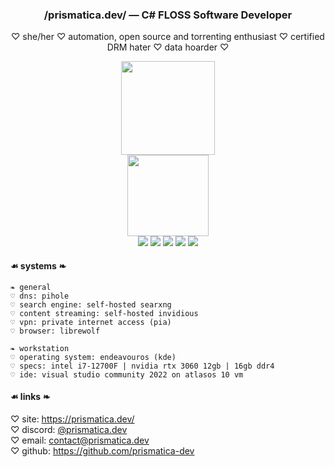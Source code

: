 <h3 align="center">/prismatica.dev/ — C# FLOSS Software Developer</h3>
<p align="center">♡ she/her ♡ automation, open source and torrenting enthusiast ♡ certified DRM hater ♡ data hoarder ♡</p>

<div align="center">
  <img src="https://github-readme-stats.vercel.app/api?username=prismatica-dev&show_icons=true&bg_color=45,e96443,904e95&title_color=fff&text_color=fff&custom_title=prismatica.dev+github+stats" height=150/>
  <br><img src="https://github-readme-stats.vercel.app/api/top-langs/?username=prismatica-dev&layout=compact&bg_color=45,e96443,904e95&title_color=fff&text_color=fff&show_icons=true&custom_title=most+used+languages" height=130/>
  <br><img src="https://komarev.com/ghpvc/?username=lily-software&color=e96443&style=for-the-badge"/> <img src="https://img.shields.io/static/v1?message=EndeavourOS&logo=archlinux&label=&color=d35f58&logoColor=white&labelColor=&style=for-the-badge"/> <img src="https://img.shields.io/static/v1?message=Raspberry+PI&logo=raspberrypi&label=&color=bd596c&logoColor=white&labelColor=&style=for-the-badge"/> <img src="https://img.shields.io/static/v1?message=Librewolf&logo=firefoxbrowser&label=&color=a75481&logoColor=white&labelColor=&style=for-the-badge"/> <img src="https://img.shields.io/static/v1?message=PIA&logo=privateinternetaccess&label=&color=904e95&&logoColor=white&labelColor=&style=for-the-badge"/>
</div>

#### ☙ systems ❧
```
❧ general
♡ dns: pihole
♡ search engine: self-hosted searxng
♡ content streaming: self-hosted invidious
♡ vpn: private internet access (pia)
♡ browser: librewolf

❧ workstation
♡ operating system: endeavouros (kde)
♡ specs: intel i7-12700F | nvidia rtx 3060 12gb | 16gb ddr4
♡ ide: visual studio community 2022 on atlasos 10 vm
```

#### ☙ links ❧
♡ site: https://prismatica.dev/<br>
♡ discord: [@prismatica.dev](https://discord.com)<br>
♡ email: [contact@prismatica.dev](mailto:contact@prismatica.dev)<br>
♡ github: https://github.com/prismatica-dev
